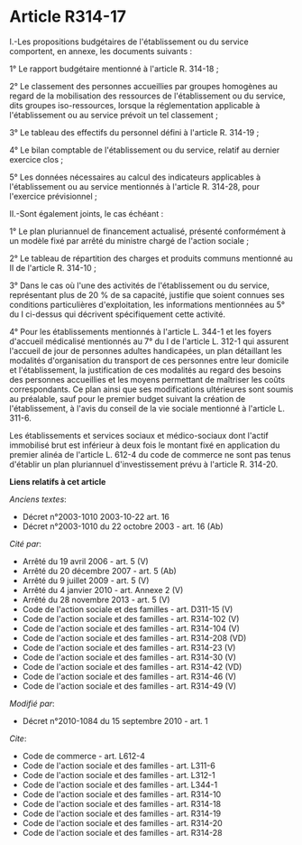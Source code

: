 # Article R314-17

I.-Les propositions budgétaires de l'établissement ou du service comportent, en annexe, les documents suivants : 

1° Le rapport budgétaire mentionné à l'article R. 314-18 ; 

2° Le classement des personnes accueillies par groupes homogènes au regard de la mobilisation des ressources de
l'établissement ou du service, dits groupes iso-ressources, lorsque la réglementation applicable à l'établissement ou au
service prévoit un tel classement ; 

3° Le tableau des effectifs du personnel défini à l'article R. 314-19 ; 

4° Le bilan comptable de l'établissement ou du service, relatif au dernier exercice clos ; 

5° Les données nécessaires au calcul des indicateurs applicables à l'établissement ou au service mentionnés à l'article R.
314-28, pour l'exercice prévisionnel ; 

II.-Sont également joints, le cas échéant : 

1° Le plan pluriannuel de financement actualisé, présenté conformément à un modèle fixé par arrêté du ministre chargé de
l'action sociale ; 

2° Le tableau de répartition des charges et produits communs mentionné au II de l'article R. 314-10 ; 

3° Dans le cas où l'une des activités de l'établissement ou du service, représentant plus de 20 % de sa capacité, justifie
que soient connues ses conditions particulières d'exploitation, les informations mentionnées au 5° du I ci-dessus qui
décrivent spécifiquement cette activité. 

4° Pour les établissements mentionnés à l'article L. 344-1 et les foyers d'accueil médicalisé mentionnés au 7° du I de
l'article L. 312-1 qui assurent l'accueil de jour de personnes adultes handicapées, un plan détaillant les modalités
d'organisation du transport de ces personnes entre leur domicile et l'établissement, la justification de ces modalités au
regard des besoins des personnes accueillies et les moyens permettant de maîtriser les coûts correspondants. Ce plan ainsi
que ses modifications ultérieures sont soumis au préalable, sauf pour le premier budget suivant la création de
l'établissement, à l'avis du conseil de la vie sociale mentionné à l'article L. 311-6. 

Les établissements et services sociaux et médico-sociaux dont l'actif immobilisé brut est inférieur à deux fois le montant
fixé en application du premier alinéa de l'article L. 612-4 du code de commerce ne sont pas tenus d'établir un plan
pluriannuel d'investissement prévu à l'article R. 314-20.

**Liens relatifs à cet article**

_Anciens textes_:

  - Décret n°2003-1010 2003-10-22 art. 16
  - Décret n°2003-1010 du 22 octobre 2003 - art. 16 (Ab)

_Cité par_:

  - Arrêté du 19 avril 2006 - art. 5 (V)
  - Arrêté du 20 décembre 2007 - art. 5 (Ab)
  - Arrêté du 9 juillet 2009 - art. 5 (V)
  - Arrêté du 4 janvier 2010 - art. Annexe 2 (V)
  - Arrêté du 28 novembre 2013 - art. 5 (V)
  - Code de l'action sociale et des familles - art. D311-15 (V)
  - Code de l'action sociale et des familles - art. R314-102 (V)
  - Code de l'action sociale et des familles - art. R314-104 (V)
  - Code de l'action sociale et des familles - art. R314-208 (VD)
  - Code de l'action sociale et des familles - art. R314-23 (V)
  - Code de l'action sociale et des familles - art. R314-30 (V)
  - Code de l'action sociale et des familles - art. R314-42 (VD)
  - Code de l'action sociale et des familles - art. R314-46 (V)
  - Code de l'action sociale et des familles - art. R314-49 (V)

_Modifié par_:

  - Décret n°2010-1084 du 15 septembre 2010 - art. 1

_Cite_:

  - Code de commerce - art. L612-4
  - Code de l'action sociale et des familles - art. L311-6
  - Code de l'action sociale et des familles - art. L312-1
  - Code de l'action sociale et des familles - art. L344-1
  - Code de l'action sociale et des familles - art. R314-10
  - Code de l'action sociale et des familles - art. R314-18
  - Code de l'action sociale et des familles - art. R314-19
  - Code de l'action sociale et des familles - art. R314-20
  - Code de l'action sociale et des familles - art. R314-28

